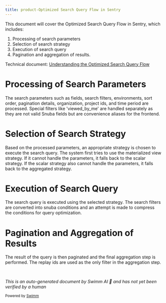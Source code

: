 ```yaml
---
title: product-Optimized Search Query Flow in Sentry
---
```

This document will cover the Optimized Search Query Flow in Sentry, which includes:

1. Processing of search parameters
2. Selection of search strategy
3. Execution of search query
4. Pagination and aggregation of results.

Technical document: <SwmLink doc-title="Understanding the Optimized Search Query Flow">[Understanding the Optimized Search Query Flow](/.swm/understanding-the-optimized-search-query-flow.e8cky3lj.sw.md)</SwmLink>

# Processing of Search Parameters

The search parameters such as fields, search filters, environments, sort order, pagination details, organization, project ids, and time period are processed. Special filters like 'viewed_by_me' are handled separately as they are not valid Snuba fields but are convenience aliases for the frontend.

# Selection of Search Strategy

Based on the processed parameters, an appropriate strategy is chosen to execute the search query. The system first tries to use the materialized view strategy. If it cannot handle the parameters, it falls back to the scalar strategy. If the scalar strategy also cannot handle the parameters, it falls back to the aggregated strategy.

# Execution of Search Query

The search query is executed using the selected strategy. The search filters are converted into snuba conditions and an attempt is made to compress the conditions for query optimization.

# Pagination and Aggregation of Results

The result of the query is then paginated and the final aggregation step is performed. The replay ids are used as the only filter in the aggregation step.

&nbsp;

*This is an auto-generated document by Swimm AI 🌊 and has not yet been verified by a human*

<SwmMeta version="3.0.0" repo-id="Z2l0aHViJTNBJTNBc2VudHJ5LWRlbW8lM0ElM0FTd2ltbS1EZW1v" repo-name="sentry-demo" doc-type="product-flows"><sup>Powered by [Swimm](/)</sup></SwmMeta>
